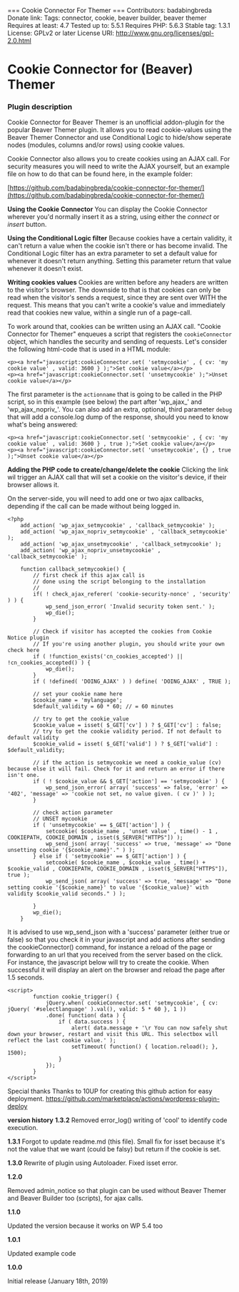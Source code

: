 === Cookie Connector For Themer ===
Contributors: badabingbreda
Donate link:
Tags: connector, cookie, beaver builder, beaver themer
Requires at least: 4.7
Tested up to: 5.5.1
Requires PHP: 5.6.3
Stable tag: 1.3.1
License: GPLv2 or later
License URI: http://www.gnu.org/licenses/gpl-2.0.html

Cookie Connector for (Beaver) Themer
====================================

### Plugin description
Cookie Connector for Beaver Themer is an unofficial addon-plugin for the popular Beaver Themer plugin. It allows you to read cookie-values using the Beaver Themer Connector and use Conditional Logic to hide/show seperate nodes (modules, columns and/or rows) using cookie values.

Cookie Connector also allows you to create cookies using an AJAX call. For security measures you will need to write the AJAX yourself, but an example file on how to do that can be found here, in the example folder:

[https://github.com/badabingbreda/cookie-connector-for-themer/](https://github.com/badabingbreda/cookie-connector-for-themer/)

**Using the Cookie Connector**
You can display the Cookie Connector wherever you'd normally insert it as a string, using either the *connect* or *insert* button.

**Using the Conditional Logic filter**
Because cookies have a certain validity, it can't return a value when the cookie isn't there or has become invalid. The Conditional Logic filter has an extra parameter to set a default value for whenever it doesn't return anything. Setting this parameter return that value whenever it doesn't exist.

**Writing cookies values**
Cookies are written before any headers are written to the visitor's browser. The downside to that is that cookies can only be read when the visitor's sends a request, since they are sent over WITH the request. This means that you can't write a cookie's value and immediately read that cookies new value, within a single run of a page-call.

To work around that, cookies can be written using an AJAX call.
"Cookie Connector for Themer" enqueues a script that registers the `cookieConnector` object, which handles the security and sending of requests.
Let's consider the following html-code that is used in a HTML module:

    <p><a href="javascript:cookieConnector.set( 'setmycookie' , { cv: 'my cookie value' , valid: 3600 } );">Set cookie value</a></p>
    <p><a href="javascript:cookieConnector.set( 'unsetmycookie' );">Unset cookie value</a></p>

The first parameter is the `actionname` that is going to be called in the PHP script, so in this example (see below) the part after 'wp_ajax_' and 'wp_ajax_nopriv_'.
You can also add an extra, optional, third parameter `debug` that will add a console.log dump of the response, should you need to know what's being answered:

    <p><a href="javascript:cookieConnector.set( 'setmycookie' , { cv: 'my cookie value' , valid: 3600 } , true );">Set cookie value</a></p>
    <p><a href="javascript:cookieConnector.set( 'unsetmycookie', {} , true );">Unset cookie value</a></p>

**Adding the PHP code to create/change/delete the cookie**
Clicking the link wil trigger an AJAX call that will set a cookie on the visitor's device, if their browser allows it.

On the server-side, you will need to add one or two ajax callbacks, depending if the call can be made without being logged in.

    <?php
        add_action( 'wp_ajax_setmycookie' , 'callback_setmycookie' );
        add_action( 'wp_ajax_nopriv_setmycookie' , 'callback_setmycookie' );
        add_action( 'wp_ajax_unsetmycookie' , 'callback_setmycookie' );
        add_action( 'wp_ajax_nopriv_unsetmycookie' , 'callback_setmycookie' );

        function callback_setmycookie() {
        	// first check if this ajax call is
    	    // done using the script belonging to the installation
    	    //
    	    if( ! check_ajax_referer( 'cookie-security-nonce' , 'security' ) ) {
    		    wp_send_json_error( 'Invalid security token sent.' );
    		    wp_die();
    	    }

    	    // Check if visitor has accepted the cookies from Cookie Notice plugin
    	    // If you're using another plugin, you should write your own check here
    	    if ( !function_exists('cn_cookies_accepted') || !cn_cookies_accepted() ) {
    	        wp_die();
    	    }
     		if ( !defined( 'DOING_AJAX' ) ) define( 'DOING_AJAX' , TRUE );

    		// set your cookie name here
    		$cookie_name = 'mylanguage';
    		$default_validity = 60 * 60; // = 60 minutes

    		// try to get the cookie_value
    		$cookie_value = isset( $_GET['cv'] ) ? $_GET['cv'] : false;
    		// try to get the cookie validity period. If not default to default validity
    		$cookie_valid = isset( $_GET['valid'] ) ? $_GET['valid'] : $default_validity;

    		// if the action is setmycookie we need a cookie_value (cv) because else it will fail. Check for it and return an error if there isn't one.
    		if ( ! $cookie_value && $_GET['action'] == 'setmycookie' ) {
    		    wp_send_json_error( array( 'success' => false, 'error' => '402', 'message' => 'cookie not set, no value given. ( cv )' ) );
    		}

    		// check action parameter
    		// UNSET mycookie
    		if ( 'unsetmycookie' == $_GET['action'] ) {
    		 	setcookie( $cookie_name , 'unset value' , time() - 1 , COOKIEPATH, COOKIE_DOMAIN , isset($_SERVER["HTTPS"]) );
    		    wp_send_json( array( 'success' => true, 'message' => "Done unsetting cookie '{$cookie_name}'." ) );
    		} else if ( 'setmycookie' == $_GET['action'] ) {
    		    setcookie( $cookie_name , $cookie_value , time() + $cookie_valid , COOKIEPATH, COOKIE_DOMAIN , isset($_SERVER["HTTPS"]), true );
    		    wp_send_json( array( 'success' => true, 'message' => "Done setting cookie '{$cookie_name}' to value '{$cookie_value}' with validity $cookie_valid seconds." ) );

    		}
    		wp_die();
        }

It is advised to use wp_send_json with a 'success' parameter (either true or false) so that you check it in your javascript and add actions after sending the cookieConnector() command, for instance a reload of the page or forwarding to an url that you received from the server based on the click.
For instance, the javascript below will try to create the cookie. When successful it will display an alert on the browser and reload the page after 1.5 seconds.

    <script>
    		function cookie_trigger() {
    			jQuery.when( cookieConnector.set( 'setmycookie', { cv: jQuery( '#selectlanguage' ).val(), valid: 5 * 60 }, 1 ))
    	        .done( function( data ) {
	    	        if ( data.success ) {
    	                alert( data.message + '\r You can now safely shut down your browser, restart and visit this URL. This selectbox will reflect the last cookie value.' );
    	                setTimeout( function() { location.reload(); }, 1500);
    	            }
    	        });
    	    }
    </script>

Special thanks
Thanks to 10UP for creating this github action for easy deployment. https://github.com/marketplace/actions/wordpress-plugin-deploy


**version history**
**1.3.2**
Removed error_log() writing of 'cool' to identify code execution.

**1.3.1**
Forgot to update readme.md (this file). Small fix for isset because it's not the value that we want (could be falsy) but return if the cookie is set.

**1.3.0**
Rewrite of plugin using Autoloader. Fixed isset error.

**1.2.0**

Removed admin_notice so that plugin can be used without Beaver Themer and Beaver Builder too (scripts), for ajax calls.

**1.1.0**

Updated the version because it works on WP 5.4 too

**1.0.1**

Updated example code

**1.0.0**

Initial release (January 18th, 2019)
